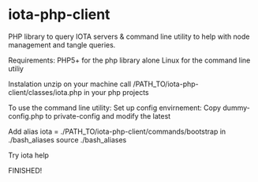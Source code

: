 # iota-php-client

PHP library to query IOTA servers & command line utility to help with node management and tangle queries.

Requirements: PHP5+ for the php library alone
Linux for the command line utiliy

Instalation
unzip on your machine
call /PATH_TO/iota-php-client/classes/iota.php in your php projects

To use the command line utility:
Set up config envirnement: 
Copy dummy-config.php to private-config and modify the latest

Add alias iota = ./PATH_TO/iota-php-client/commands/bootstrap in ./bash_aliases
source ./bash_aliases

Try
iota help 

FINISHED!
